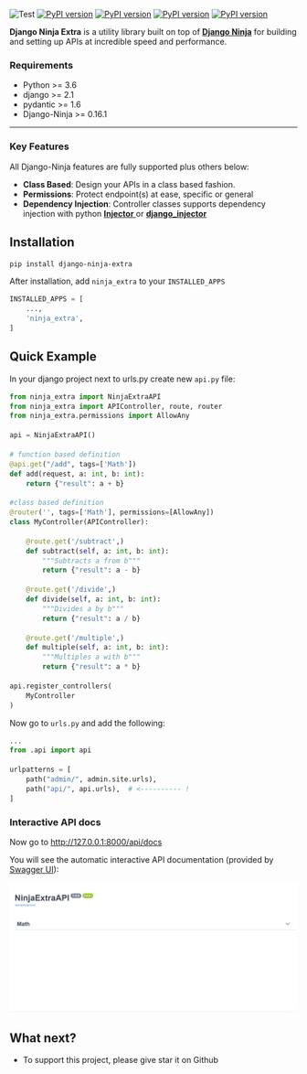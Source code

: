 ![Test](https://github.com/eadwinCode/django-ninja-jwt/workflows/Test/badge.svg)
[![PyPI version](https://badge.fury.io/py/django-ninja-extra.svg)](https://badge.fury.io/py/django-ninja-jwt)
[![PyPI version](https://img.shields.io/pypi/v/django-ninja-extra.svg)](https://pypi.python.org/pypi/django-ninja-extra)
[![PyPI version](https://img.shields.io/pypi/pyversions/django-ninja-extra.svg)](https://pypi.python.org/pypi/django-ninja-extra)
[![PyPI version](https://img.shields.io/pypi/djversions/django-ninja-extra.svg)](https://pypi.python.org/pypi/django-ninja-extra)

**Django Ninja Extra** is a utility library built on top of [**Django Ninja**](https://django-ninja.rest-framework.com) for building and setting up APIs at incredible speed and performance. 

### Requirements
- Python >= 3.6
- django >= 2.1 
- pydantic >= 1.6 
- Django-Ninja >= 0.16.1

---

### Key Features
All Django-Ninja features are fully supported plus others below:

- **Class Based**: Design your APIs in a class based fashion.
- **Permissions**: Protect endpoint(s) at ease, specific or general
- **Dependency Injection**: Controller classes supports dependency injection with python [**Injector** ](https://injector.readthedocs.io/en/latest/) or [**django_injector**](https://github.com/blubber/django_injector)


## Installation

```
pip install django-ninja-extra
```
After installation, add `ninja_extra` to your `INSTALLED_APPS`

```Python 
INSTALLED_APPS = [
    ...,
    'ninja_extra',
]
```

## Quick Example

In your django project next to urls.py create new `api.py` file:

```Python
from ninja_extra import NinjaExtraAPI
from ninja_extra import APIController, route, router
from ninja_extra.permissions import AllowAny

api = NinjaExtraAPI()

# function based definition
@api.get("/add", tags=['Math'])
def add(request, a: int, b: int):
    return {"result": a + b}

#class based definition
@router('', tags=['Math'], permissions=[AllowAny])
class MyController(APIController):

    @route.get('/subtract',)
    def subtract(self, a: int, b: int):
        """Subtracts a from b"""
        return {"result": a - b}

    @route.get('/divide',)
    def divide(self, a: int, b: int):
        """Divides a by b"""
        return {"result": a / b}
    
    @route.get('/multiple',)
    def multiple(self, a: int, b: int):
        """Multiples a with b"""
        return {"result": a * b}
    
api.register_controllers(
    MyController
)
```

Now go to `urls.py` and add the following:

```Python hl_lines="3 7"
...
from .api import api

urlpatterns = [
    path("admin/", admin.site.urls),
    path("api/", api.urls),  # <---------- !
]
```

### Interactive API docs

Now go to <a href="http://127.0.0.1:8000/api/docs" target="_blank">http://127.0.0.1:8000/api/docs </a>

You will see the automatic interactive API documentation (provided by <a href="https://github.com/swagger-api/swagger-ui" target="_blank">Swagger UI</a>):

![Swagger UI](../../docs/images/ui_swagger_preview_readme.gif)
## What next?
- To support this project, please give star it on Github
